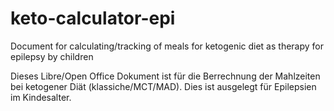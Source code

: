 # keto-calculator-epi
Document for calculating/tracking of meals for ketogenic diet as therapy for epilepsy by children

Dieses Libre/Open Office Dokument ist für die Berrechnung der Mahlzeiten bei ketogener Diät (klassiche/MCT/MAD). Dies ist ausgelegt für Epilepsien im Kindesalter.
